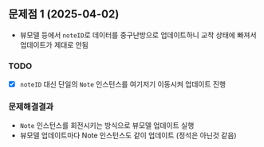 ## 문제점 1 (2025-04-02)
- 뷰모델 등에서 `noteID`로 데이터를 중구난방으로 업데이트하니 교착 상태에 빠져서 업데이트가 제대로 안됨

### TODO
- [x] `noteID` 대신 단일의 `Note` 인스턴스를 여기저기 이동시켜 업데이트 진행 

### 문제해결결과
- `Note` 인스턴스를 회전시키는 방식으로 뷰모델 업데이트 실행
- 뷰모델 업데이트마다 Note 인스턴스도 같이 업데이트 (정석은 아닌것 같음)
